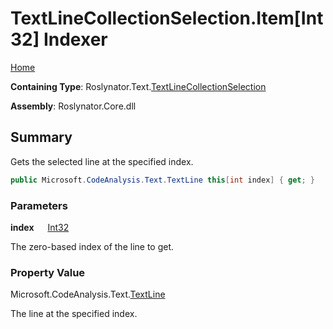 # TextLineCollectionSelection\.Item\[Int32\] Indexer

[Home](../../../../README.md)

**Containing Type**: Roslynator\.Text\.[TextLineCollectionSelection](../README.md)

**Assembly**: Roslynator\.Core\.dll

## Summary

Gets the selected line at the specified index\.

```csharp
public Microsoft.CodeAnalysis.Text.TextLine this[int index] { get; }
```

### Parameters

**index** &emsp; [Int32](https://docs.microsoft.com/en-us/dotnet/api/system.int32)

The zero\-based index of the line to get\. 

### Property Value

Microsoft\.CodeAnalysis\.Text\.[TextLine](https://docs.microsoft.com/en-us/dotnet/api/microsoft.codeanalysis.text.textline)

The line at the specified index\.